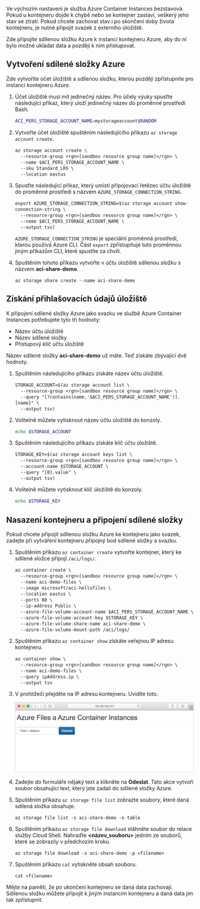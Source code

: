 Ve výchozím nastavení je služba Azure Container Instances bezstavová. Pokud u kontejneru dojde k chybě nebo se kontejner zastaví, veškerý jeho stav se ztratí. Pokud chcete zachovat stav i po skončení doby života kontejneru, je nutné připojit svazek z externího úložiště.

Zde připojíte sdílenou složku Azure k instanci kontejneru Azure, aby do ní bylo možné ukládat data a později k nim přistupovat.

## <a name="create-an-azure-file-share"></a>Vytvoření sdílené složky Azure

Zde vytvoříte účet úložiště a sdílenou složku, kterou později zpřístupníte pro instanci kontejneru Azure.

1. Účet úložiště musí mít jedinečný název. Pro účely výuky spusťte následující příkaz, který uloží jedinečný název do proměnné prostředí Bash.

    ```bash
    ACI_PERS_STORAGE_ACCOUNT_NAME=mystorageaccount$RANDOM
    ```

1. Vytvořte účet úložiště spuštěním následujícího příkazu `az storage account create`.

    ```azurecli
    az storage account create \
      --resource-group <rgn>[sandbox resource group name]</rgn> \
      --name $ACI_PERS_STORAGE_ACCOUNT_NAME \
      --sku Standard_LRS \
      --location eastus
    ```

1. Spusťte následující příkaz, který umístí připojovací řetězec účtu úložiště do proměnné prostředí s názvem `AZURE_STORAGE_CONNECTION_STRING`.

    ```azurecli
    export AZURE_STORAGE_CONNECTION_STRING=$(az storage account show-connection-string \
      --resource-group <rgn>[sandbox resource group name]</rgn> \
      --name $ACI_PERS_STORAGE_ACCOUNT_NAME \
      --output tsv)
    ```

    `AZURE_STORAGE_CONNECTION_STRING` je speciální proměnná prostředí, kterou používá Azure CLI. Část `export` zpřístupňuje tuto proměnnou jiným příkazům CLI, které spustíte za chvíli.

1. Spuštěním tohoto příkazu vytvořte v účtu úložiště sdílenou složku s názvem **aci-share-demo**.

    ```azurecli
    az storage share create --name aci-share-demo
    ```

## <a name="get-storage-credentials"></a>Získání přihlašovacích údajů úložiště

K připojení sdílené složky Azure jako svazku ve službě Azure Container Instances potřebujete tyto tři hodnoty:

* Název účtu úložiště
* Název sdílené složky
* Přístupový klíč účtu úložiště

Název sdílené složky **aci-share-demo** už máte. Teď získáte zbývající dvě hodnoty.

1. Spuštěním následujícího příkazu získáte název účtu úložiště.

    ```azurecli
    STORAGE_ACCOUNT=$(az storage account list \
      --resource-group <rgn>[sandbox resource group name]</rgn> \
      --query "[?contains(name,'$ACI_PERS_STORAGE_ACCOUNT_NAME')].[name]" \
      --output tsv)
    ```

1. Volitelně můžete vytisknout název účtu úložiště do konzoly.

    ```bash
    echo $STORAGE_ACCOUNT
    ```

1. Spuštěním následujícího příkazu získáte klíč účtu úložiště.

    ```azurecli
    STORAGE_KEY=$(az storage account keys list \
      --resource-group <rgn>[sandbox resource group name]</rgn> \
      --account-name $STORAGE_ACCOUNT \
      --query "[0].value" \
      --output tsv)
    ```

1. Volitelně můžete vytisknout klíč úložiště do konzoly.

    ```bash
    echo $STORAGE_KEY
    ```

## <a name="deploy-a-container-and-mount-the-file-share"></a>Nasazení kontejneru a připojení sdílené složky

Pokud chcete připojit sdílenou složku Azure ke kontejneru jako svazek, zadejte při vytváření kontejneru přípojný bod sdílené složky a svazku.

1. Spuštěním příkazu `az container create` vytvořte kontejner, který ke sdílené složce připojí `/aci/logs/`.

    ```azurecli
    az container create \
      --resource-group <rgn>[sandbox resource group name]</rgn> \
      --name aci-demo-files \
      --image microsoft/aci-hellofiles \
      --location eastus \
      --ports 80 \
      --ip-address Public \
      --azure-file-volume-account-name $ACI_PERS_STORAGE_ACCOUNT_NAME \
      --azure-file-volume-account-key $STORAGE_KEY \
      --azure-file-volume-share-name aci-share-demo \
      --azure-file-volume-mount-path /aci/logs/
    ```

1. Spuštěním příkazu `az container show` získáte veřejnou IP adresu kontejneru.

    ```azurecli
    az container show \
      --resource-group <rgn>[sandbox resource group name]</rgn> \
      --name aci-demo-files \
      --query ipAddress.ip \
      --output tsv
    ```

1. V prohlížeči přejděte na IP adresu kontejneru. Uvidíte toto.

    ![Ukázková sdílená složka Azure Container Instances](../media/5-files-ui.png)

1. Zadejte do formuláře nějaký text a klikněte na **Odeslat**. Tato akce vytvoří soubor obsahující text, který jste zadali do sdílené složky Azure.

1. Spuštěním příkazu `az storage file list` zobrazte soubory, které daná sdílená složka obsahuje.

    ```azurecli
    az storage file list -s aci-share-demo -o table
    ```

1. Spuštěním příkazu `az storage file download` stáhněte soubor do relace služby Cloud Shell. Nahraďte **\<název_souboru\>** jedním ze souborů, které se zobrazily v předchozím kroku.

    ```azurecli
    az storage file download -s aci-share-demo -p <filename>
    ```

1. Spuštěním příkazu `cat` vytiskněte obsah souboru.

    ```azurecli
    cat <filename>
    ```

Mějte na paměti, že po ukončení kontejneru se daná data zachovají. Sdílenou složku můžete připojit k jiným instancím kontejneru a daná data jim tak zpřístupnit.